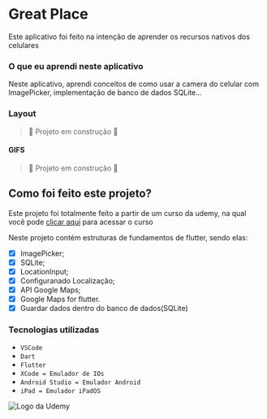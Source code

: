 # Great Place
Este aplicativo foi feito na intenção de aprender os recursos nativos dos celulares

### O que eu aprendi neste aplicativo
Neste aplicativo, aprendi conceitos de como usar a camera do celular com ImagePicker, implementação de banco de dados SQLite...
<br>

### Layout

> :construction: Projeto em construção :construction:

#### GIFS

> :construction: Projeto em construção :construction:

## Como foi feito este projeto?

Este projeto foi totalmente feito a partir de um curso da udemy, na qual você pode [clicar aqui](https://www.udemy.com/course/curso-flutter/?couponCode=ST6MT42324) para acessar o curso<br>

Neste projeto contém estruturas de fundamentos de flutter, sendo elas:
- [X] ImagePicker;
- [X] SQLite;
- [X] LocationInput;
- [X] Configuranado Localização;
- [X] API Google Maps;
- [X] Google Maps for flutter.
- [X] Guardar dados dentro do banco de dados(SQLite)

### Tecnologias utilizadas
- ``VSCode``
- ``Dart``
- ``Flutter``
- ``XCode = Emulador de IOs``
- ``Android Studio = Emulador Android``
- ``iPad = Emulador iPadOS``

<img src="https://github.com/ArthurRCastilho/Fundamentos_Dart/blob/main/img/UdemyImg.png" alt="Logo da Udemy">
